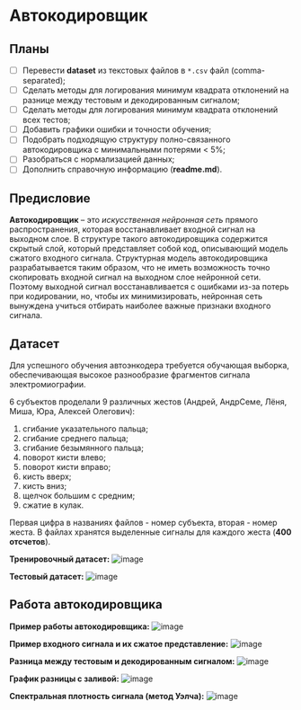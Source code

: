 # Автокодировщик
## Планы
- [ ] Перевести **dataset** из текстовых файлов в `*.csv` файл (comma-separated);
- [ ] Сделать методы для логирования минимум квадрата отклонений на разнице между тестовым и декодированным сигналом;
- [ ] Сделать методы для логирования минимум квадрата отклонений всех тестов;
- [ ] Добавить графики ошибки и точности обучения;
- [ ] Подобрать подходящую структуру полно-связанного автокодировщика с минимальными потерями < 5%;
- [ ] Разобраться с нормализацией данных;
- [ ] Дополнить справочную информацию (**readme.md**).
## Предисловие

**Автокодировщик** – это _искусственная нейронная сеть_ прямого распространения, которая восстанавливает входной сигнал на выходном слое. В структуре такого автокодировщика содержится скрытый слой, который представляет собой код, описывающий модель сжатого входного сигнала. Структурная модель автокодировщика разрабатывается таким образом, что не иметь возможность точно скопировать входной сигнал на выходном слое нейронной сети. Поэтому выходной сигнал восстанавливается с ошибками из-за потерь при кодировании, но, чтобы их минимизировать, нейронная сеть вынуждена учиться отбирать наиболее важные признаки входного сигнала.

## Датасет

Для успешного обучения автоэнкодера требуется обучающая выборка, обеспечивающая высокое разнообразие фрагментов сигнала электромиографии.

6 субъектов проделали 9 различных жестов (Андрей, АндрСеме, Лёня, Миша, Юра, Алексей Олегович):

1) сгибание указательного пальца; 
2) сгибание среднего пальца; 
3) сгибание безымянного пальца; 
4) поворот кисти влево; 
5) поворот кисти вправо; 
6) кисть вверх; 
7) кисть вниз; 
8) щелчок большим с средним; 
9) сжатие в кулак.

Первая цифра в названиях файлов - номер субъекта, вторая - номер жеста.
В файлах хранятся выделенные сигналы для каждого жеста (**400 отсчетов**).

**Тренировочный датасет:**
![image](https://user-images.githubusercontent.com/10170902/77361643-b89ff480-6d60-11ea-9eb5-669e68daa52d.png)

**Тестовый датасет:**
![image](https://user-images.githubusercontent.com/10170902/77362328-c99d3580-6d61-11ea-8e1a-f85d1d409c5c.png)

## Работа автокодировщика

**Пример работы автокодировщика:**
![image](https://user-images.githubusercontent.com/10170902/77363373-a96e7600-6d63-11ea-9e33-47f77692597e.png)

**Пример входного сигнала и их сжатое представление:**
![image](https://user-images.githubusercontent.com/10170902/77363542-f2bec580-6d63-11ea-92ed-51054377c517.png)

**Разница между тестовым и декодированным сигналом:**
![image](https://user-images.githubusercontent.com/10170902/77363674-33b6da00-6d64-11ea-84ee-e9375efa2d09.png)

**График разницы с заливой:**
![image](https://user-images.githubusercontent.com/10170902/77363970-b3dd3f80-6d64-11ea-9ea5-06610780c0ee.png)

**Спектральная плотность сигнала (метод Уэлча):**
![image](https://user-images.githubusercontent.com/10170902/77364011-c8b9d300-6d64-11ea-9641-a45b3cb414b3.png)
